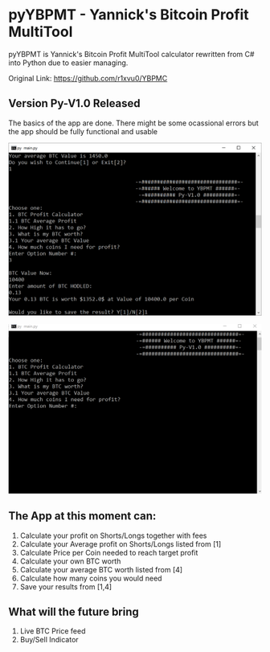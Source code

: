 # pyYBPMT - Yannick's Bitcoin Profit MultiTool
 
pyYBPMT is Yannick's Bitcoin Profit MultiTool calculator rewritten from C# into Python due to easier managing.

Original Link: https://github.com/r1xvu0/YBPMC

## Version Py-V1.0 Released
The basics of the app are done. There might be some ocassional errors but the app should be fully functional and usable

![Screenshot01](https://raw.githubusercontent.com/r1xvu0/pyYBPMT/master/img/ybpmt-prnt-func.PNG?token=AM2DJBS47TK3ZEXAGC4MR5S5NZHFM)

![Screenshot02](https://raw.githubusercontent.com/r1xvu0/pyYBPMT/master/img/ybpmt-prnt.PNG?token=AM2DJBRWYCHDY76JXMUSOD25NZHL6)

## The App at this moment can:
 1. Calculate your profit on Shorts/Longs together with fees
 2. Calculate your Average profit on Shorts/Longs listed from [1]
 3. Calculate Price per Coin needed to reach target profit
 4. Calculate your own BTC worth
 5. Calculate your average BTC worth listed from [4]
 6. Calculate how many coins you would need
 7. Save your results from [1,4]
 
## What will the future bring
 1. Live BTC Price feed
 2. Buy/Sell Indicator
